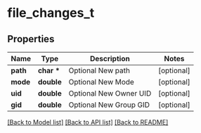 # file_changes_t

## Properties
Name | Type | Description | Notes
------------ | ------------- | ------------- | -------------
**path** | **char \*** | Optional New path | [optional] 
**mode** | **double** | Optional New Mode | [optional] 
**uid** | **double** | Optional New Owner UID | [optional] 
**gid** | **double** | Optional New Group GID | [optional] 

[[Back to Model list]](../README.md#documentation-for-models) [[Back to API list]](../README.md#documentation-for-api-endpoints) [[Back to README]](../README.md)


